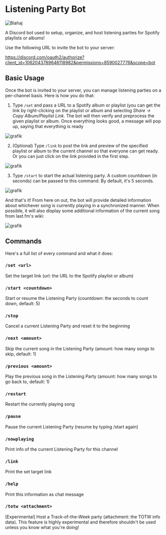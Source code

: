 # Listening Party Bot
![Blahaj](https://i.imgur.com/NuEmaM9.png)

A Discord bot used to setup, organize, and host listening parties for Spotify playlists or albums! 

Use the following URL to invite the bot to your server:

https://discord.com/oauth2/authorize?client_id=1062043789646118982&permissions=8590027776&scope=bot

## Basic Usage
Once the bot is invited to your server, you can manage listening parties on a per-channel basis. Here is how you do that:

1. Type `/set` and pass a URL to a Spotify album or playlist (you can get the link by right-clicking on the playlist or album and selecting _Share → Copy Album/Playlist Link_. The bot will then verify and preprocess the given playlist or album. Once everything looks good, a message will pop up, saying that everything is ready

![grafik](https://user-images.githubusercontent.com/8850085/227274717-87263c04-f8c0-4d08-a26b-e2d28705c996.png)


2. (Optional) Type `/link` to post the link and preview of the specified playlist or album to the current channel so that everyone can get ready. Or you can just click on the link provided in the first step.

![grafik](https://user-images.githubusercontent.com/8850085/227274953-ae28673a-9b24-42a5-abb8-0548e43112de.png)

3. Type `/start` to start the actual listening party. A custom countdown (in seconds) can be passed to this command. By default, it's 5 seconds.

![grafik](https://user-images.githubusercontent.com/8850085/227275051-059da934-8b85-47ee-9230-a43d0c1d7f6d.png)


And that's it! From here on out, the bot will provide detailed information about whichever song is currently playing in a synchronized manner. When possible, it will also display some additional information of the current song from last.fm's wiki:

![grafik](https://user-images.githubusercontent.com/8850085/227275284-484c228c-859f-455b-9349-e1a1a4fb98ac.png)

## Commands
Here's a full list of every command and what it does:

### `/set <url>`
Set the target link (url: the URL to the Spotify playlist or album)

### `/start <countdown>`
Start or resume the Listening Party (countdown: the seconds to count down, default: 5)

### `/stop`
Cancel a current Listening Party and reset it to the beginning

### `/next <amount>`
Skip the current song in the Listening Party (amount: how many songs to skip, default: 1)

### `/previous <amount>`
Play the previous song in the Listening Party (amount: how many songs to go back to, default: 1)

### `/restart`
Restart the currently playing song

### `/pause`
Pause the current Listening Party (resume by typing /start again)

### `/nowplaying`
Print info of the current Listening Party for this channel

### `/link`
Print the set target link

### `/help`
Print this information as chat message

### `/totw <attachment>`
[Experimental] Host a Track-of-the-Week party (attachment: the TOTW info data). This feature is highly experimental and therefore shouldn't be used unless you know what you're doing!
